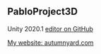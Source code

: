## PabloProject3D

Unity 2020.1
[editor on GitHub](https://github.com/autumnyard/PabloProject3D/edit/master/README.md) 
 
[My website: autumnyard.com](http://autumnyard.com)
